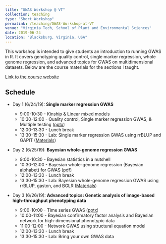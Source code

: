 ```yaml
---
title: "GWAS Workshop @ VT"
collection: teaching
type: "Short Workshop"
permalink: /teaching/GWAS-Workshop-at-VT
venue: "Virginia Tech, School of Plant and Environmental Sciences"
date: 2019-06-24
location: "Blacksburg, Virginia, USA"
---
```


This workshop is intended to give students an introduction to running GWAS in R. It covers genotyping quality control, single marker regression, whole genome regression, and advanced topics for GWAS on multidimensional datasets. Below are the course materials for the sections I taught. 

[Link to the course website](https://htmlpreview.github.io/?https://github.com/malachycampbell/VTGWAS2019/blob/gh-pages/VTGWAS2019.html)

## Schedule
* Day 1 (6/24/19): **Single marker regression GWAS**
  * 9:00-10:30 - Kinship & Linear mixed models
  * 10:30-12:00 - Quality control, Single marker regression GWAS, & Multiple testing ([pptx](https://github.com/malachycampbell/VTGWAS2019/blob/gh-pages/Lectures/Day1_1030.1200.pptx))
  * 12:00-13:30 - Lunch break
  * 13:30-15:30 - Lab: Single marker regression GWAS using rrBLUP and GAPIT ([Materials](https://github.com/malachycampbell/VTGWAS2019/tree/gh-pages/Exercises/Day1))

* Day 2 (6/25/19): **Bayesian whole-genome regression GWAS**
  * 9:00-10:30 - Bayesian statistics in a nutshell
  * 10:30-12:00 - Bayesian whole-genome regression (Bayesian alphabet) for GWAS ([pdf](https://github.com/malachycampbell/VTGWAS2019/blob/gh-pages/Lectures/Day2_1030.1200.pdf))
  * 12:00-13:30 - Lunch break
  * 13:30-15:30 - Lab: Bayesian whole-genome regression GWAS using rrBLUP, gaston, and BGLR ([Materials](https://github.com/malachycampbell/VTGWAS2019/tree/gh-pages/Exercises/Day2))
 
* Day 3 (6/26/19): **Advanced topics: Genetic analysis of image-based high-throughput phenotyping data**
  * 9:00-10:00 - Time series GWAS ([pptx](https://github.com/malachycampbell/VTGWAS2019/blob/gh-pages/Lectures/Day3_0900.1000.pptx))
  * 10:00-11:00 - Bayesian confirmatory factor analysis and Bayesian network for high-dimensional phenotypic data
  * 11:00-12:00 - Network GWAS using structural equation model
  * 12:00-13:30 - Lunch break
  * 13:30-15:30 - Lab: Bring your own GWAS data
